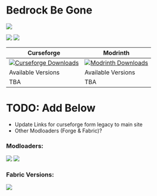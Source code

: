 Bedrock Be Gone
====================

![](https://cdn.manmaed.net/devins-badges/neoforge_vector.svg)

[![](https://cdn.manmaed.net/devins-badges/curseforge_vector.svg)](https://legacy.curseforge.com/minecraft/mc-mods/bedrock-be-gone) [![](https://cdn.manmaed.net/devins-badges/modrinth_vector.svg)](https://modrinth.com/project/bedrock-be-gone)



| Curseforge | Modrinth |
| -| - |
| [![Curseforge Downloads](https://cf.way2muchnoise.eu/1137497.svg)](https://legacy.curseforge.com/minecraft/mc-mods/bedrock-be-gone) | [![Modrinth Downloads](https://img.shields.io/modrinth/dt/VvdWQSMa)](https://modrinth.com/project/bedrock-be-gone)|
| Available Versions | Available Versions  
| TBA |  TBA

# TODO: Add Below
- Update Links for curseforge form legacy to main site
- Other Modloaders (Forge & Fabric)? 

### Modloaders:
![](https://cdn.manmaed.net/devins-badges/fabric_vector.svg) ![](https://cdn.manmaed.net/devins-badges/forge_vector.svg)

### Fabric Versions:<br>
![](https://cdn.manmaed.net/devins-badges/fabric-api_vector.svg)